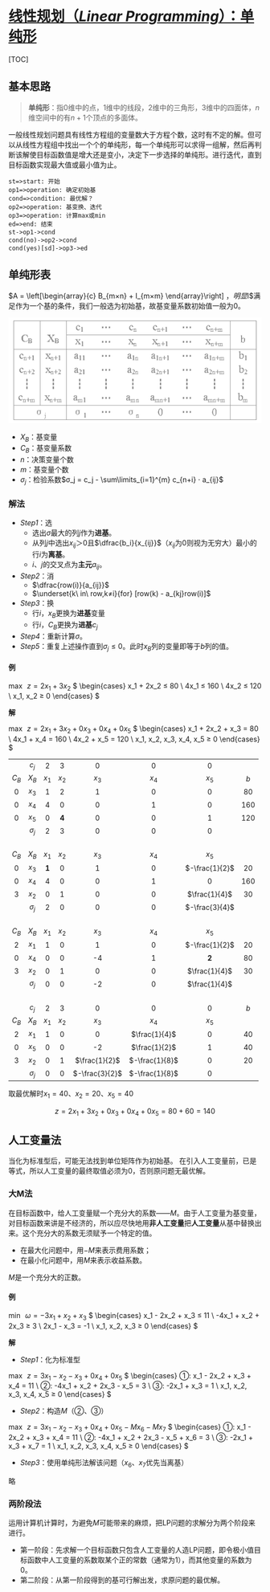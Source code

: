 <link rel='stylesheet' href='../../../style/index.css'>
<script src='../../../style/index.js'></script>

# [线性规划（*Linear Programming*）：单纯形](../index.html)

[TOC]

## 基本思路

>**单纯形**：指0维中的点，1维中的线段，2维中的三角形，3维中的四面体，$n$维空间中的有$n+1$个顶点的多面体。

一般线性规划问题具有线性方程组的变量数大于方程个数，这时有不定的解。但可以从线性方程组中找出一个个的单纯形，每一个单纯形可以求得一组解，然后再判断该解使目标函数值是增大还是变小，决定下一步选择的单纯形。进行迭代，直到目标函数实现最大值或最小值为止。

```flow
st=>start: 开始
op1=>operation: 确定初始基
cond=>condition: 最优解？
op2=>operation: 基变换、迭代
op3=>operation: 计算max或min
ed=>end: 结束
st->op1->cond
cond(no)->op2->cond
cond(yes)[sd]->op3->ed
```

## 单纯形表

$A =
  \left[\begin{array}{c}
      B_{m×n} + I_{m×m}
  \end{array}\right]
$，明显$I$满足作为一个基的条件，我们一般选为初始基，故基变量系数初始值一般为0。

![](images/simplex.png)

- $X_B$：基变量
- $C_B$：基变量系数
- $n$：决策变量个数
- $m$：基变量个数
- $σ_j$：检验系数$σ_j = c_j - \sum\limits_{i=1}^{m} c_{n+i} ⋅ a_{ij}$

### 解法

- *Step1*：选
  - 选出$σ$最大的列$j$作为**进基**。
  - 从列$j$中选出$x_{ij}＞0$且$\dfrac{b_i}{x_{ij}}$（$x_{ij}$为0则视为无穷大）最小的行$i$为**离基**。
  - $i$、$j$的交叉点为**主元**$a_{ij}$。
- *Step2*：消
  - $\dfrac{row(i)}{a_{ij}}$
  - $\underset{k\ in\ row,k≠i}{for} [row(k) - a_{kj}row(i)]$
- *Step3*：换
  - 行$i$，$x_B$更换为**进基**变量
  - 行$i$，$C_B$更换为**进基**$c_j$
- *Step4*：重新计算$σ$。
- *Step5*：重复上述操作直到$σ_j≤0$。此时$x_B$列的变量即等于$b$列的值。

#### 例

$\max \,\,\, z = 2x_1 + 3x_2$
$
\begin{cases}
    x_1 + 2x_2 ≤ 80
\\  4x_1 ≤ 160
\\  4x_2 ≤ 120
\\  x_1, x_2 ≥ 0
\end{cases}
$

**解**

$\max \,\,\, z = 2x_1 + 3x_2 + 0x_3 + 0x_4 + 0x_5$
$
\begin{cases}
    x_1 + 2x_2 + x_3 = 80
\\  4x_1 + x_4 = 160
\\  4x_2 + x_5 = 120
\\  x_1, x_2, x_3, x_4, x_5 ≥ 0
\end{cases}
$

|   |   |   |   |   |   |   |   |
|:-:|:-:|:-:|:-:|:-:|:-:|:-:|:-:|
|       | $c_j$ | 2     | 3     | 0     | 0     | 0     |
| $C_B$ | $X_B$ | $x_1$ | $x_2$ | $x_3$ | $x_4$ | $x_5$ | $b$
| 0     | $x_3$ | 1     | 2     | 1     | 0     | 0     | 80
| 0     | $x_4$ | 4     | 0     | 0     | 1     | 0     | 160
| 0     | $x_5$ | 0     | **4** | 0     | 0     | 1     | 120
|       | $σ_j$ | 2     | 3    | 0     | 0     | 0     |
| &nbsp;
| $C_B$ | $X_B$ | $x_1$ | $x_2$ | $x_3$ | $x_4$ | $x_5$          |
| 0     | $x_3$ | **1** | 0     | 1     | 0     | $-\frac{1}{2}$ | 20
| 0     | $x_4$ | 4     | 0     | 0     | 1     | 0              | 160
| 3     | $x_2$ | 0     | 1     | 0     | 0     | $\frac{1}{4}$  | 30
|       | $σ_j$ | 2     | 0     | 0     | 0     | $-\frac{3}{4}$ |
| &nbsp;
| $C_B$ | $X_B$ | $x_1$ | $x_2$ | $x_3$ | $x_4$ | $x_5$          |
| 2     | $x_1$ | 1     | 0     | 1     | 0     | $-\frac{1}{2}$ | 20
| 0     | $x_4$ | 0     | 0     | -4    | 1     | **2**          | 80
| 3     | $x_2$ | 0     | 1     | 0     | 0     | $\frac{1}{4}$  | 30
|       | $σ_j$ | 0     | 0     | -2    | 0     | $\frac{1}{4}$  |
| &nbsp;
|       | $c_j$ | 2     | 3     | 0              | 0              | 0     | $b$
| $C_B$ | $X_B$ | $x_1$ | $x_2$ | $x_3$          | $x_4$          | $x_5$ |
| 2     | $x_1$ | 1     | 0     | 0              | $\frac{1}{4}$  | 0     | 40
| 0     | $x_5$ | 0     | 0     | -2             | $\frac{1}{2}$  | 1     | 40
| 3     | $x_2$ | 0     | 1     | $\frac{1}{2}$  | $-\frac{1}{8}$ | 0     | 20
|       | $σ_j$ | 0     | 0     | $-\frac{3}{2}$ | $-\frac{1}{8}$ | 0     |

取最优解时$x_1=40$、$x_2=20$、$x_5=40$

$$z = 2x_1 + 3x_2 + 0x_3 + 0x_4 + 0x_5 = 80 + 60 = 140$$

## 人工变量法

当化为标准型后，可能无法找到单位矩阵作为初始基。
在引入人工变量前，已是等式，所以人工变量的最终取值必须为0，否则原问题无最优解。

### 大M法

在目标函数中，给人工变量赋一个充分大的系数——$M$。由于人工变量为基变量，对目标函数来讲是不经济的，所以应尽快地用**非人工变量**把**人工变量**从基中替换出来。这个充分大的系数无须赋予一个特定的值。

- 在最大化问题中，用$-M$来表示费用系数；
- 在最小化问题中，用$M$来表示收益系数。

$M$是一个充分大的正数。

#### 例

$\min \,\,\, ω = -3x_1 + x_2 + x_3$
$
\begin{cases}
    x_1 - 2x_2 + x_3 ≤ 11
\\  -4x_1 + x_2 + 2x_3 ≥ 3
\\  2x_1 - x_3 = -1
\\  x_1, x_2, x_3 ≥ 0
\end{cases}
$

**解**

- *Step1*：化为标准型

$\max \,\,\, z = 3x_1 - x_2 - x_3 + 0x_4 + 0x_5$
$
\begin{cases}
    ①: x_1 - 2x_2 + x_3 + x_4 = 11
\\  ②: -4x_1 + x_2 + 2x_3 - x_5 = 3
\\  ③: -2x_1 + x_3 = 1
\\  x_1, x_2, x_3, x_4, x_5 ≥ 0
\end{cases}
$

- *Step2*：构造$M$（②、③）

$\max \,\,\, z = 3x_1 - x_2 - x_3 + 0x_4 + 0x_5 - Mx_6 -Mx_7$
$
\begin{cases}
    ①: x_1 - 2x_2 + x_3 + x_4 = 11
\\  ②: -4x_1 + x_2 + 2x_3 - x_5 + x_6 = 3
\\  ③: -2x_1 + x_3 + x_7 = 1
\\  x_1, x_2, x_3, x_4, x_5 ≥ 0
\end{cases}
$

- *Step3*：使用单纯形法解该问题（$x_6$、$x_7$优先当离基）

略

### 两阶段法

运用计算机计算时，为避免$M$可能带来的麻烦，把LP问题的求解分为两个阶段来进行。

- 第一阶段：先求解一个目标函数只包含人工变量的人造LP问题，即令极小值目标函数中人工变量的系数取某个正的常数（通常为1），而其他变量的系数为0。
- 第二阶段：从第一阶段得到的基可行解出发，求原问题的最优解。
